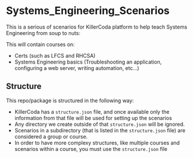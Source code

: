 # Systems_Engineering_Scenarios
This is a serious of scenarios for KillerCoda platform to help teach Systems Engineering from soup to nuts:

This will contain courses on:
* Certs (such as LFCS and RHCSA)
* Systems Engineering basics (Troubleshooting an application, configuring a web server, writing automation, etc...)

## Structure
This repo/package is structured in the following way: 
* KillerCoda has a `structure.json` file, and once available only the information from that file will be used for setting up the scenarios
* Any directory we create outside of that `structure.json` will be ignored.
* Scenarios in a subdirectory (that is listed in the `structure.json` file) are considered a group or course.
* In order to have more complexy structures, like multiple courses and scenarios within a course, you must use the `structure.json` file